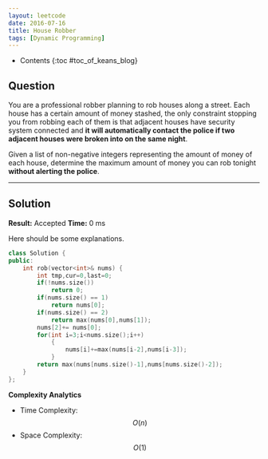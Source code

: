 ```yaml
---
layout: leetcode
date: 2016-07-16
title: House Robber
tags: [Dynamic Programming]
---
```


* Contents
{:toc #toc_of_keans_blog}

## Question

 You are a professional robber planning to rob houses along a street. Each house has a certain amount of money stashed, the only constraint stopping you from robbing each of them is that adjacent houses have security system connected and **it will automatically contact the police if two adjacent houses were broken into on the same night**.

Given a list of non-negative integers representing the amount of money of each house, determine the maximum amount of money you can rob tonight **without alerting the police**.

     

***

## Solution

**Result:** Accepted **Time:** 0 ms

Here should be some explanations.

```cpp
class Solution {
public:
    int rob(vector<int>& nums) {
        int tmp,cur=0,last=0;
        if(!nums.size())
            return 0;
        if(nums.size() == 1)
            return nums[0];
        if(nums.size() == 2)
            return max(nums[0],nums[1]);
        nums[2]+= nums[0];
        for(int i=3;i<nums.size();i++)
            {
                nums[i]+=max(nums[i-2],nums[i-3]);
            }
        return max(nums[nums.size()-1],nums[nums.size()-2]);
    }
};
```

**Complexity Analytics**

- Time Complexity: $$O(n)$$
- Space Complexity: $$O(1)$$
